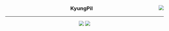 <div align="center">
  
  <img align="right" src="https://github-readme-stats.vercel.app/api/top-langs/?username=kung132l&theme=dracula&exclude_repo=Computer-Science-Engineering&layout=compact&langs_count=10"/>
  
  ### KyungPil 
  
  ---
  
  <a href="https://github.com/kung132"><img src="https://hits.seeyoufarm.com/api/count/incr/badge.svg?url=https%3A%2F%2Fgithub.com%2Fseondal&count_bg=%23000000&title_bg=%23000000&icon=github.svg&icon_color=%23E7E7E7&title=GitHub&edge_flat=false)"/></a> <a href="https://solved.ac/whkakrkr"><img src="http://mazassumnida.wtf/api/mini/generate_badge?boj=whkakrkr"/></a>
  <br>
 
</div>
